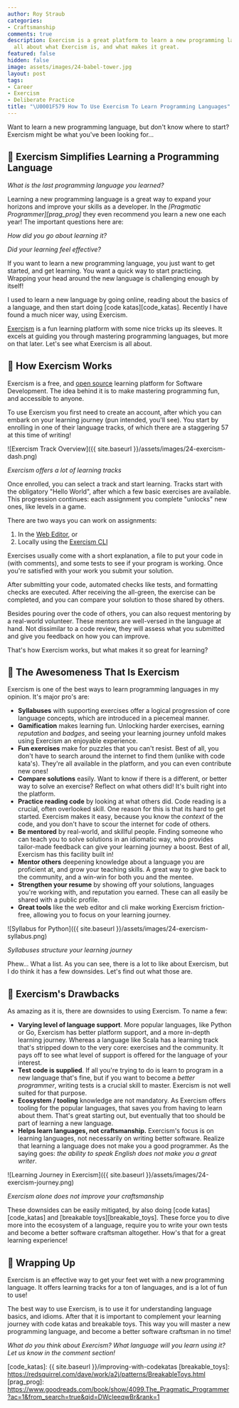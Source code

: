 ```yaml
---
author: Roy Straub
categories:
- Craftsmanship
comments: true
description: Exercism is a great platform to learn a new programming language. Read
  all about what Exercism is, and what makes it great.
featured: false
hidden: false
image: assets/images/24-babel-tower.jpg
layout: post
tags:
- Career
- Exercism
- Deliberate Practice
title: "\U0001F579 How To Use Exercism To Learn Programming Languages"
---
```


Want to learn a new programming language, but don't know where to start? Exercism might be what you've been looking for...

## 🧠 Exercism Simplifies Learning a Programming Language

*What is the last programming language you learned?*

Learning a new programming language is a great way to expand your horizons and improve your skills as a developer. In the *[Pragmatic Programmer][prag_prog]* they even recommend you learn a new one each year! The important questions here are:

*How did you go about learning it?*

*Did your learning feel effective?*

If you want to learn a new programming language, you just want to get started, and get learning. You want a quick way to start practicing. Wrapping your head around the new language is challenging enough by itself!

I used to learn a new language by going online, reading about the basics of a language, and then start doing [code katas][code_katas]. Recently I have found a much nicer way, using Exercism.

[Exercism][home] is a fun learning platform with some nice tricks up its sleeves. It excels at guiding you through mastering programming languages, but more on that later. Let's see what Exercism is all about.

## 🏫 How Exercism Works

Exercism is a free, and [open source][github] learning platform for Software Development. The idea behind it is to make mastering programming fun, and accessible to anyone.

To use Exercism you first need to create an account, after which you can embark on your learning journey (pun intended, you'll see). You start by enrolling in one of their language tracks, of which there are a staggering 57 at this time of writing!

![Exercism Track Overview]({{ site.baseurl }}/assets/images/24-exercism-dash.png)

*Exercism offers a lot of learning tracks*

Once enrolled, you can select a track and start learning. Tracks start with the obligatory "Hello World", after which a few basic exercises are available. This progression continues: each assignment you complete "unlocks" new ones, like levels in a game.

There are two ways you can work on assignments:
1. In the [Web Editor][web editor], or
2. Locally using the [Exercism CLI][cli]

Exercises usually come with a short explanation, a file to put your code in (with comments), and some tests to see if your program is working. Once you're satisfied with your work you submit your solution.

After submitting your code, automated checks like tests, and formatting checks are executed. After receiving the all-green, the exercise can be completed, and you can compare your solution to those shared by others.

Besides pouring over the code of others, you can also request mentoring by a real-world volunteer. These mentors are well-versed in the language at hand. Not dissimilar to a code review, they will assess what you submitted and give you feedback on how you can improve.

That's how Exercism works, but what makes it so great for learning?

## 🚀 The Awesomeness That Is Exercism

Exercism is one of the best ways to learn programming languages in my opinion. It's major pro's are:

* **Syllabuses** with supporting exercises offer a logical progression of core language concepts, which are introduced in a piecemeal manner.
* **Gamification** makes learning fun. Unlocking harder exercises, earning *reputation* and *badges*, and seeing your learning journey unfold makes using Exercism an enjoyable experience.
* **Fun exercises** make for puzzles that you can't resist. Best of all, you don't have to search around the internet to find them (unlike with code kata's). They're all available in the platform, and you can even contribute new ones!
* **Compare solutions** easily. Want to know if there is a different, or better way to solve an exercise? Reflect on what others did! It's built right into the platform.
* **Practice reading code** by looking at what others did. Code reading is a crucial, often overlooked skill. One reason for this is that its hard to get started. Exercism makes it easy, because you know the *context* of the code, and you don't have to scour the internet for code of others.
* **Be mentored** by real-world, and skillful people. Finding someone who can teach you to solve solutions in an idiomatic way, who provides tailor-made feedback can give your learning journey a boost. Best of all, Exercism has this facility built in!
* **Mentor others** deepening knowledge about a language you are proficient at, and grow your teaching skills. A great way to give back to the community, and a win-win for both you and the mentee.
* **Strengthen your resume** by showing off your solutions, languages you're working with, and reputation you earned. These can all easily be shared with a public profile.
* **Great tools** like the web editor and cli make working Exercism friction-free, allowing you to focus on your learning journey.

![Syllabus for Python]({{ site.baseurl }}/assets/images/24-exercism-syllabus.png)

*Syllabuses structure your learning journey*

Phew... What a list. As you can see, there is a lot to like about Exercism, but I do think it has a few downsides. Let's find out what those are.

## 👀 Exercism's Drawbacks

As amazing as it is, there are downsides to using Exercism. To name a few:
* **Varying level of language support**. More popular languages, like Python or Go, Exercism has better platform support, and a more in-depth learning journey. Whereas a language like Scala has a learning track that's stripped down to the very core: exercises and the community. It pays off to see what level of support is offered for the language of your interest.
* **Test code is supplied**. If all you're trying to do is learn to program in a new language that's fine, but if you want to become a *better programmer*, writing tests is a crucial skill to master. Exercism is not well suited for that purpose.
* **Ecosystem / tooling** knowledge are not mandatory. As Exercism offers tooling for the popular languages, that saves you from having to learn about them. That's great starting out, but eventually that too should be part of learning a new language.
* **Helps learn languages, not craftsmanship.** Exercism's focus is on learning languages, not necessarily on writing better software. Realize that learning a language does not make you a good programmer. As the saying goes: *the ability to speak English does not make you a great writer*.

![Learning Journey in Exercism]({{ site.baseurl }}/assets/images/24-exercism-journey.png)

*Exercism alone does not improve your craftsmanship*

These downsides can be easily mitigated, by also doing [code katas][code_katas] and [breakable toys][breakable_toys]. These force you to dive more into the ecosystem of a language, require you to write your own tests and become a better software craftsman altogether. How's that for a great learning experience!

## 📝 Wrapping Up
Exercism is an effective way to get your feet wet with a new programming language. It offers learning tracks for a ton of languages, and is a lot of fun to use!

The best way to use Exercism, is to use it for understanding language basics, and idioms. After that it is important to
complement your learning journey with code katas and breakable toys. This way you will master a new programming language, and become a better software craftsman in no time!

_What do you think about Exercism? What language will you learn using it? Let us know in the comment section!_

[home]: https://exercism.org
[github]: https://github.com/exercism
[cli]: https://exercism.org/docs/using/solving-exercises/working-locally
[web editor]: https://exercism.org/docs/using/solving-exercises/using-the-online-editor
[code_katas]: {{ site.baseurl }}/improving-with-codekatas
[breakable_toys]: https://redsquirrel.com/dave/work/a2j/patterns/BreakableToys.html
[prag_prog]: https://www.goodreads.com/book/show/4099.The_Pragmatic_Programmer?ac=1&from_search=true&qid=DWcIeeqwBr&rank=1